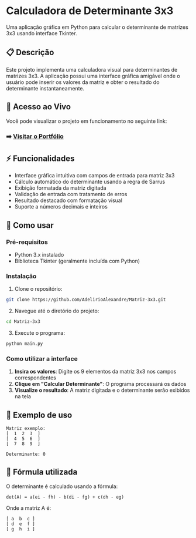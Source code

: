 # Calculadora de Determinante 3x3

Uma aplicação gráfica em Python para calcular o determinante de matrizes 3x3 usando interface Tkinter.

## 📋 Descrição

Este projeto implementa uma calculadora visual para determinantes de matrizes 3x3. A aplicação possui uma interface gráfica amigável onde o usuário pode inserir os valores da matriz e obter o resultado do determinante instantaneamente.

## 🚀 Acesso ao Vivo

Você pode visualizar o projeto em funcionamento no seguinte link:

### ➡️ [**Visitar o Portfólio**](https://lucas-ribeiro.vercel.app/)

## ⚡ Funcionalidades

- Interface gráfica intuitiva com campos de entrada para matriz 3x3
- Cálculo automático do determinante usando a regra de Sarrus
- Exibição formatada da matriz digitada
- Validação de entrada com tratamento de erros
- Resultado destacado com formatação visual
- Suporte a números decimais e inteiros

## 🚀 Como usar

### Pré-requisitos

- Python 3.x instalado
- Biblioteca Tkinter (geralmente incluída com Python)

### Instalação

1. Clone o repositório:
```bash
git clone https://github.com/AdelirioAlexandre/Matriz-3x3.git
```

2. Navegue até o diretório do projeto:
```bash
cd Matriz-3x3
```

3. Execute o programa:
```bash
python main.py
```

### Como utilizar a interface

1. **Insira os valores**: Digite os 9 elementos da matriz 3x3 nos campos correspondentes
2. **Clique em "Calcular Determinante"**: O programa processará os dados
3. **Visualize o resultado**: A matriz digitada e o determinante serão exibidos na tela

## 📸 Exemplo de uso

```
Matriz exemplo:
[  1  2  3  ]
[  4  5  6  ]
[  7  8  9  ]

Determinante: 0
```

## 🧮 Fórmula utilizada

O determinante é calculado usando a fórmula:

```
det(A) = a(ei - fh) - b(di - fg) + c(dh - eg)
```

Onde a matriz A é:
```
[ a  b  c ]
[ d  e  f ]
[ g  h  i ]
```